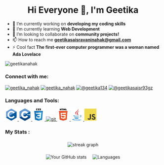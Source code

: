 <h1 align="center">Hi Everyone 👋, I'm Geetika</h1>

- 🔭 I’m currently working on **developing my coding skills**
- 🌱 I’m currently learning **Web Development**
- 👯 I’m looking to collaborate on **community projects!**
- 📫 How to reach me **geetikasaisravaninahak@gmail.com**
- ⚡ Cool fact **The first-ever computer programmer was a woman named Ada Lovelace**

 
<p align="left"> <img src="https://komarev.com/ghpvc/?username=geetikanahak&label=Profile%20views&color=0e75b6&style=flat" alt="geetikanahak" /> </p>

<h3 align="left">Connect with me:</h3>
<p align="left">
 
<a href="https://www.codechef.com/users/geetika_nahak" target="blank"><img align="center" src="https://img.icons8.com/?size=100&id=4z2zrIWYmGqx&format=png&color=FFFFFF" alt="geetika_nahak" height="30" width="40" /></a>
<a href="https://www.leetcode.com/geetika_nahak" target="blank"><img align="center" src="https://raw.githubusercontent.com/rahuldkjain/github-profile-readme-generator/master/src/images/icons/Social/leet-code.svg" alt="geetika_nahak" height="30" width="40" /></a>
<a href="https://www.hackerearth.com/@geetika134" target="blank"><img align="center" src="https://raw.githubusercontent.com/rahuldkjain/github-profile-readme-generator/master/src/images/icons/Social/hackerearth.svg" alt="@geetika134" height="30" width="40" /></a>
<a href="https://auth.geeksforgeeks.org/user/@geetikasaisr93gz" target="blank"><img align="center" src="https://raw.githubusercontent.com/rahuldkjain/github-profile-readme-generator/master/src/images/icons/Social/geeks-for-geeks.svg" alt="@geetikasaisr93gz" height="30" width="40" /></a>
</p>

<h3 align="left">Languages and Tools:</h3>
<p align="left"> <a href="https://www.cprogramming.com/" target="_blank" rel="noreferrer"> <img src="https://raw.githubusercontent.com/devicons/devicon/master/icons/c/c-original.svg" alt="c" width="40" height="40"/> </a> <a href="https://www.w3schools.com/cpp/" target="_blank" rel="noreferrer"> <img src="https://raw.githubusercontent.com/devicons/devicon/master/icons/cplusplus/cplusplus-original.svg" alt="cplusplus" width="40" height="40"/> </a> <a href="https://www.w3schools.com/css/" target="_blank" rel="noreferrer"> <img src="https://raw.githubusercontent.com/devicons/devicon/master/icons/css3/css3-original-wordmark.svg" alt="css3" width="40" height="40"/> </a> <a href="https://git-scm.com/" target="_blank" rel="noreferrer"> <img src="https://www.vectorlogo.zone/logos/git-scm/git-scm-icon.svg" alt="git" width="40" height="40"/> </a> <a href="https://www.w3.org/html/" target="_blank" rel="noreferrer"> <img src="https://raw.githubusercontent.com/devicons/devicon/master/icons/html5/html5-original-wordmark.svg" alt="html5" width="40" height="40"/> </a> <a href="https://www.java.com" target="_blank" rel="noreferrer"> <img src="https://raw.githubusercontent.com/devicons/devicon/master/icons/java/java-original.svg" alt="java" width="40" height="40"/> </a> <a href="https://developer.mozilla.org/en-US/docs/Web/JavaScript" target="_blank" rel="noreferrer"> <img src="https://raw.githubusercontent.com/devicons/devicon/master/icons/javascript/javascript-original.svg" alt="javascript" width="40" height="40"/> </a> </p>

###

<h3 align="left">My Stats :</h3>

###

<div align="center">
  <img src="https://streak-stats.demolab.com?user=GeetikaNahak&locale=en&mode=daily&theme=dark&hide_border=false&border_radius=5&order=3" height="220" alt="streak graph"  />
</div>

###

<div align="center">

 
 <!-- <img src="https://github-readme-stats.vercel.app/api?username=geetikanahak&show_icons=true&hide_title=false&hide_rank=false&show_icons=true&include_all_commits=true&count_private=true&disable_animations=false&theme=dracula&locale=en&hide_border=false&order=1" height="150" alt="stats graph" alt="GitHub Stats" width="48%" />

<img src="https://github-readme-stats.vercel.app/api?username=GeetikaNahak&hide_title=false&hide_rank=false&show_icons=true&include_all_commits=true&count_private=true&disable_animations=false&theme=dracula&locale=en&hide_border=false&order=1" height="150" alt="stats graph"  /> -->
 <!-- <img src="https://github-readme-stats.vercel.app/api/top-langs?username=GeetikaNahak&locale=en&hide_title=false&layout=compact&card_width=320&langs_count=5&theme=dracula&hide_border=false&order=2" height="150" alt="languages graph"  /> -->
![Your GitHub stats](https://github-readme-stats.vercel.app/api?username=GeetikaNahak&show_icons=true&theme=radical&title_color=ffffff&icon_color=bb2acf&text_color=daf7dc&bg_color=151515) &nbsp;&nbsp;&nbsp;
![Languages](https://github-readme-stats.vercel.app/api/top-langs/?username=GeetikaNahak&layout=compact&langs_count=100&theme=radical&title_color=ffffff&icon_color=bb2acf&text_color=daf7dc&bg_color=151515)
</div>

###
